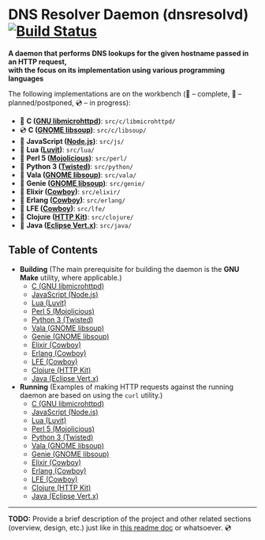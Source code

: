 # DNS Resolver Daemon (dnsresolvd) [![Build Status](https://travis-ci.org/rgolubtsov/dnsresolvd-multilang.svg?branch=master)](https://travis-ci.org/rgolubtsov/dnsresolvd-multilang)

**A daemon that performs DNS lookups for the given hostname passed in an HTTP request,
<br />with the focus on its implementation using various programming languages**

The following implementations are on the workbench (:small_blue_diamond: &ndash; complete, :small_orange_diamond: &ndash; planned/postponed, :cd: &ndash; in progress):

* :small_blue_diamond: **C ([GNU libmicrohttpd](https://gnu.org/software/libmicrohttpd "GNU libmicrohttpd"))**: `src/c/libmicrohttpd/`
* :cd: **C ([GNOME libsoup](https://developer.gnome.org/libsoup "GNOME libsoup"))**: `src/c/libsoup/`
* :small_blue_diamond: **JavaScript ([Node.js](https://nodejs.org "Node.js"))**: `src/js/`
* :small_blue_diamond: **Lua ([Luvit](https://luvit.io "Luvit"))**: `src/lua/`
* :small_blue_diamond: **Perl 5 ([Mojolicious](http://mojolicious.org "Mojolicious"))**: `src/perl/`
* :small_blue_diamond: **Python 3 ([Twisted](http://twistedmatrix.com "Twisted"))**: `src/python/`
* :small_blue_diamond: **Vala ([GNOME libsoup](https://valadoc.org/libsoup-2.4/index.html "GNOME libsoup"))**: `src/vala/`
* :small_blue_diamond: **Genie ([GNOME libsoup](https://valadoc.org/libsoup-2.4/index.html "GNOME libsoup"))**: `src/genie/`
* :small_blue_diamond: **Elixir ([Cowboy](https://ninenines.eu "Cowboy"))**: `src/elixir/`
* :small_blue_diamond: **Erlang ([Cowboy](https://ninenines.eu "Cowboy"))**: `src/erlang/`
* :small_blue_diamond: **LFE ([Cowboy](https://ninenines.eu "Cowboy"))**: `src/lfe/`
* :small_blue_diamond: **Clojure ([HTTP Kit](http://http-kit.org "HTTP Kit"))**: `src/clojure/`
* :small_blue_diamond: **Java ([Eclipse Vert.x](http://vertx.io "Eclipse Vert.x"))**: `src/java/`

## Table of Contents

* **Building** (The main prerequisite for building the daemon is the **GNU Make** utility, where applicable.)
  * [C (GNU libmicrohttpd)](https://github.com/rgolubtsov/dnsresolvd-multilang/tree/master/src/c/libmicrohttpd#building)
  * [JavaScript (Node.js)](https://github.com/rgolubtsov/dnsresolvd-multilang/tree/master/src/js#building)
  * [Lua (Luvit)](https://github.com/rgolubtsov/dnsresolvd-multilang/tree/master/src/lua#building)
  * [Perl 5 (Mojolicious)](https://github.com/rgolubtsov/dnsresolvd-multilang/tree/master/src/perl#building)
  * [Python 3 (Twisted)](https://github.com/rgolubtsov/dnsresolvd-multilang/tree/master/src/python#building)
  * [Vala (GNOME libsoup)](https://github.com/rgolubtsov/dnsresolvd-multilang/tree/master/src/vala#building)
  * [Genie (GNOME libsoup)](https://github.com/rgolubtsov/dnsresolvd-multilang/tree/master/src/genie#building)
  * [Elixir (Cowboy)](https://github.com/rgolubtsov/dnsresolvd-multilang/tree/master/src/elixir#building)
  * [Erlang (Cowboy)](https://github.com/rgolubtsov/dnsresolvd-multilang/tree/master/src/erlang#building)
  * [LFE (Cowboy)](https://github.com/rgolubtsov/dnsresolvd-multilang/tree/master/src/lfe#building)
  * [Clojure (HTTP Kit)](https://github.com/rgolubtsov/dnsresolvd-multilang/tree/master/src/clojure#building)
  * [Java (Eclipse Vert.x)](https://github.com/rgolubtsov/dnsresolvd-multilang/tree/master/src/java#building)
* **Running** (Examples of making HTTP requests against the running daemon are based on using the `curl` utility.)
  * [C (GNU libmicrohttpd)](https://github.com/rgolubtsov/dnsresolvd-multilang/tree/master/src/c/libmicrohttpd#running)
  * [JavaScript (Node.js)](https://github.com/rgolubtsov/dnsresolvd-multilang/tree/master/src/js#running)
  * [Lua (Luvit)](https://github.com/rgolubtsov/dnsresolvd-multilang/tree/master/src/lua#running)
  * [Perl 5 (Mojolicious)](https://github.com/rgolubtsov/dnsresolvd-multilang/tree/master/src/perl#running)
  * [Python 3 (Twisted)](https://github.com/rgolubtsov/dnsresolvd-multilang/tree/master/src/python#running)
  * [Vala (GNOME libsoup)](https://github.com/rgolubtsov/dnsresolvd-multilang/tree/master/src/vala#running)
  * [Genie (GNOME libsoup)](https://github.com/rgolubtsov/dnsresolvd-multilang/tree/master/src/genie#running)
  * [Elixir (Cowboy)](https://github.com/rgolubtsov/dnsresolvd-multilang/tree/master/src/elixir#running)
  * [Erlang (Cowboy)](https://github.com/rgolubtsov/dnsresolvd-multilang/tree/master/src/erlang#running)
  * [LFE (Cowboy)](https://github.com/rgolubtsov/dnsresolvd-multilang/tree/master/src/lfe#running)
  * [Clojure (HTTP Kit)](https://github.com/rgolubtsov/dnsresolvd-multilang/tree/master/src/clojure#running)
  * [Java (Eclipse Vert.x)](https://github.com/rgolubtsov/dnsresolvd-multilang/tree/master/src/java#running)

---

**TODO:** Provide a brief description of the project and other related sections (overview, design, etc.) just like in [this readme doc](https://github.com/rgolubtsov/virtblkiosim/blob/master/README.md "VIRTual BLocK IO SIMulating (virtblkiosim)") or whatsoever. :cd:
